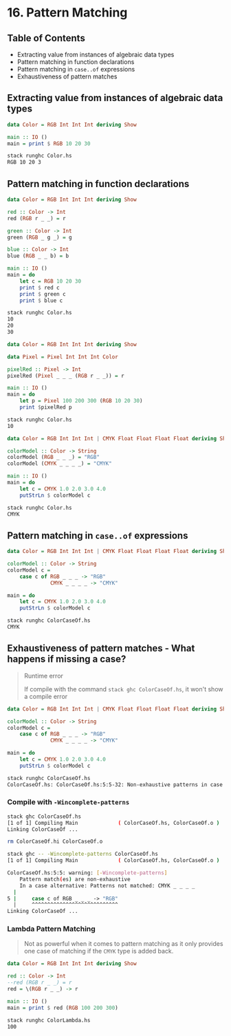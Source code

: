 # 16. Pattern Matching

## Table of Contents

- Extracting value from instances of algebraic data types
- Pattern matching in function declarations
- Pattern matching in `case..of` expressions
- Exhaustiveness of pattern matches

## Extracting value from instances of algebraic data types

```hs
data Color = RGB Int Int Int deriving Show

main :: IO ()
main = print $ RGB 10 20 30
```

```bash
stack runghc Color.hs 
RGB 10 20 3
```

## Pattern matching in function declarations

```hs
data Color = RGB Int Int Int deriving Show

red :: Color -> Int
red (RGB r _ _) = r

green :: Color -> Int
green (RGB _ g _) = g

blue :: Color -> Int
blue (RGB _ _ b) = b

main :: IO ()
main = do
    let c = RGB 10 20 30
    print $ red c
    print $ green c
    print $ blue c
```

```bash
stack runghc Color.hs 
10
20
30
```

```hs
data Color = RGB Int Int Int deriving Show

data Pixel = Pixel Int Int Int Color

pixelRed :: Pixel -> Int
pixelRed (Pixel _ _ _ (RGB r _ _)) = r

main :: IO ()
main = do
    let p = Pixel 100 200 300 (RGB 10 20 30)
    print $pixelRed p
```

```bash
stack runghc Color.hs 
10
```

```hs
data Color = RGB Int Int Int | CMYK Float Float Float Float deriving Show

colorModel :: Color -> String
colorModel (RGB _ _ _) = "RGB"
colorModel (CMYK _ _ _ _) = "CMYK"

main :: IO ()
main = do
    let c = CMYK 1.0 2.0 3.0 4.0
    putStrLn $ colorModel c
```

```bash
stack runghc Color.hs 
CMYK
```

## Pattern matching in `case..of` expressions

```hs
data Color = RGB Int Int Int | CMYK Float Float Float Float deriving Show

colorModel :: Color -> String
colorModel c =
    case c of RGB _ _ _ -> "RGB"
              CMYK _ _ _ _ -> "CMYK"

main = do
    let c = CMYK 1.0 2.0 3.0 4.0
    putStrLn $ colorModel c
```

```bash
stack runghc ColorCaseOf.hs 
CMYK
```

## Exhaustiveness of pattern matches - What happens if missing a case?

> Runtime error
> 
> If compile with the command `stack ghc ColorCaseOf.hs`, it won't show a compile error

```hs
data Color = RGB Int Int Int | CMYK Float Float Float Float deriving Show

colorModel :: Color -> String
colorModel c =
    case c of RGB _ _ _ -> "RGB"
              CMYK _ _ _ _ -> "CMYK"

main = do
    let c = CMYK 1.0 2.0 3.0 4.0
    putStrLn $ colorModel c
```

```bash
stack runghc ColorCaseOf.hs
ColorCaseOf.hs: ColorCaseOf.hs:5:5-32: Non-exhaustive patterns in case
```

### Compile with `-Wincomplete-patterns`

```bash
stack ghc ColorCaseOf.hs
[1 of 1] Compiling Main             ( ColorCaseOf.hs, ColorCaseOf.o )
Linking ColorCaseOf ...
```

```bash
rm ColorCaseOf.hi ColorCaseOf.o
```

```bash
stack ghc -- -Wincomplete-patterns ColorCaseOf.hs 
[1 of 1] Compiling Main             ( ColorCaseOf.hs, ColorCaseOf.o )

ColorCaseOf.hs:5:5: warning: [-Wincomplete-patterns]
    Pattern match(es) are non-exhaustive
    In a case alternative: Patterns not matched: CMYK _ _ _ _
  |
5 |     case c of RGB _ _ _ -> "RGB"
  |     ^^^^^^^^^^^^^^^^^^^^^^^^^^^^
Linking ColorCaseOf ...
```

### Lambda Pattern Matching

> Not as powerful when it comes to pattern matching as it only provides one case of matching if the `CMYK` type is added back.

```hs
data Color = RGB Int Int Int deriving Show

red :: Color -> Int
--red (RGB r _ _) = r
red = \(RGB r _ _) -> r

main :: IO ()
main = print $ red (RGB 100 200 300)
```

```bash
stack runghc ColorLambda.hs 
100
```
